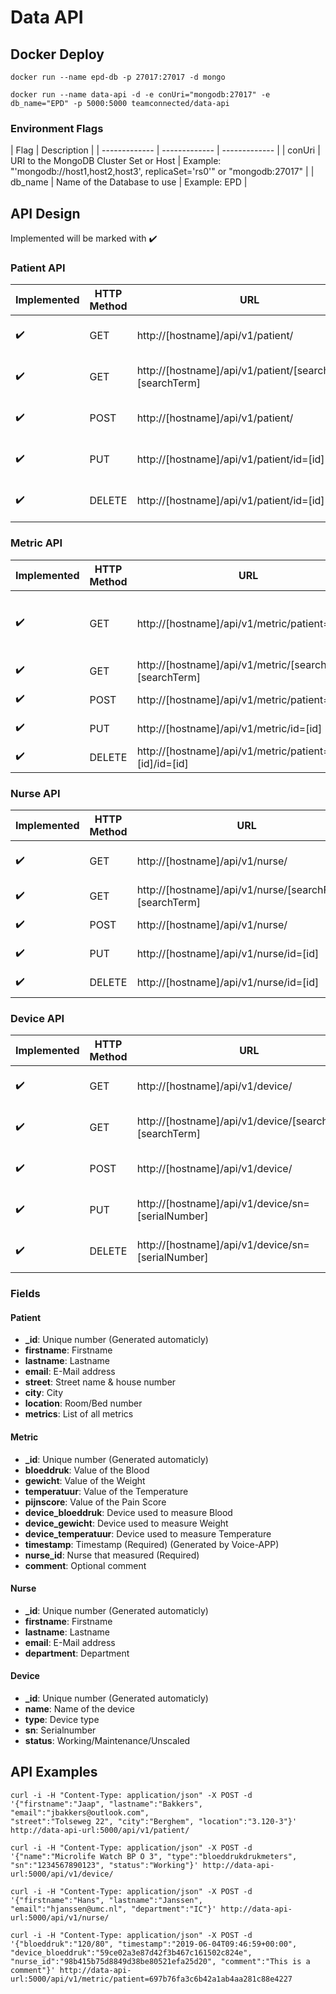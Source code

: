 # Data API
## Docker Deploy
```docker run --name epd-db -p 27017:27017 -d mongo```

```docker run --name data-api -d -e conUri="mongodb:27017" -e db_name="EPD" -p 5000:5000 teamconnected/data-api```

### Environment Flags
| Flag | Description |
| ------------- | ------------- | ------------- |
| conUri | URI to the MongoDB Cluster Set or Host | Example: "'mongodb://host1,host2,host3', replicaSet='rs0'" or "mongodb:27017" |
| db_name | Name of the Database to use | Example: EPD |

## API Design
Implemented will be marked with :heavy_check_mark:

### Patient API
| Implemented | HTTP Method | URL | Action |
| ------------- | ------------- | ------------- | ------------- |
| :heavy_check_mark: | GET | http://[hostname]/api/v1/patient/ | Retrieve list of patients |
| :heavy_check_mark: | GET | http://[hostname]/api/v1/patient/[searchField]=[searchTerm] | Retrieve a patient |
| :heavy_check_mark: | POST | http://[hostname]/api/v1/patient/ | Create a patient |
| :heavy_check_mark: | PUT | http://[hostname]/api/v1/patient/id=[id] | Update a patient |
| :heavy_check_mark: | DELETE | http://[hostname]/api/v1/patient/id=[id] | Delete a patient |


### Metric API
| Implemented | HTTP Method | URL | Action |
| ------------- | ------------- | ------------- | ------------- |
| :heavy_check_mark: | GET | http://[hostname]/api/v1/metric/patient=[id] | Retrieve list of metrics of a patient |
| :heavy_check_mark: | GET | http://[hostname]/api/v1/metric/[searchField]=[searchTerm] | Retrieve a metric |
| :heavy_check_mark: | POST | http://[hostname]/api/v1/metric/patient=[id] | Create a metric |
| :heavy_check_mark: | PUT | http://[hostname]/api/v1/metric/id=[id] | Update a metric |
| :heavy_check_mark: | DELETE | http://[hostname]/api/v1/metric/patient=[id]/id=[id] | Delete a metric |

### Nurse API
| Implemented | HTTP Method | URL | Action |
| ------------- | ------------- | ------------- | ------------- |
| :heavy_check_mark: | GET | http://[hostname]/api/v1/nurse/ | Retrieve list of nurses |
| :heavy_check_mark: | GET | http://[hostname]/api/v1/nurse/[searchField]=[searchTerm] | Retrieve a nurse |
| :heavy_check_mark: | POST | http://[hostname]/api/v1/nurse/ | Create a nurse |
| :heavy_check_mark: | PUT | http://[hostname]/api/v1/nurse/id=[id] | Update a nurse |
| :heavy_check_mark: | DELETE | http://[hostname]/api/v1/nurse/id=[id] | Delete a nurse |

### Device API
| Implemented | HTTP Method | URL | Action |
| ------------- | ------------- | ------------- | ------------- |
| :heavy_check_mark: | GET | http://[hostname]/api/v1/device/ | Retrieve list of devices |
| :heavy_check_mark: | GET | http://[hostname]/api/v1/device/[searchField]=[searchTerm] | Retrieve a device |
| :heavy_check_mark: | POST | http://[hostname]/api/v1/device/ | Create a device |
| :heavy_check_mark: | PUT | http://[hostname]/api/v1/device/sn=[serialNumber] | Update a device |
| :heavy_check_mark: | DELETE | http://[hostname]/api/v1/device/sn=[serialNumber] | Delete a device |

### Fields
#### Patient
* **_id**: Unique number (Generated automaticly)
* **firstname**: Firstname
* **lastname**: Lastname
* **email**: E-Mail address
* **street**: Street name & house number
* **city**: City
* **location**: Room/Bed number
* **metrics**: List of all metrics

#### Metric
* **_id**: Unique number (Generated automaticly)
* **bloeddruk**: Value of the Blood
* **gewicht**: Value of the Weight
* **temperatuur**: Value of the Temperature
* **pijnscore**: Value of the Pain Score
* **device_bloeddruk**: Device used to measure Blood
* **device_gewicht**: Device used to measure Weight
* **device_temperatuur**: Device used to measure Temperature
* **timestamp**: Timestamp (Required) (Generated by Voice-APP)
* **nurse_id**: Nurse that measured (Required)
* **comment**: Optional comment

#### Nurse
* **_id**: Unique number (Generated automaticly)
* **firstname**: Firstname
* **lastname**: Lastname
* **email**: E-Mail address
* **department**: Department

#### Device
* **_id**: Unique number (Generated automaticly)
* **name**: Name of the device
* **type**: Device type
* **sn**: Serialnumber
* **status**: Working/Maintenance/Unscaled

## API Examples
``` 
curl -i -H "Content-Type: application/json" -X POST -d '{"firstname":"Jaap", "lastname":"Bakkers", "email":"jbakkers@outlook.com", 
"street":"Tolseweg 22", "city":"Berghem", "location":"3.120-3"}' http://data-api-url:5000/api/v1/patient/
```
```
curl -i -H "Content-Type: application/json" -X POST -d '{"name":"Microlife Watch BP O 3", "type":"bloeddrukdrukmeters", 
"sn":"1234567890123", "status":"Working"}' http://data-api-url:5000/api/v1/device/
```
```
curl -i -H "Content-Type: application/json" -X POST -d '{"firstname":"Hans", "lastname":"Janssen", 
"email":"hjanssen@umc.nl", "department":"IC"}' http://data-api-url:5000/api/v1/nurse/
```
```
curl -i -H "Content-Type: application/json" -X POST -d '{"bloeddruk":"120/80", "timestamp":"2019-06-04T09:46:59+00:00", "device_bloeddruk":"59ce02a3e87d42f3b467c161502c824e", "nurse_id":"98b415b75d8849d38be80521efa25d20", "comment":"This is a comment"}' http://data-api-url:5000/api/v1/metric/patient=697b76fa3c6b42a1ab4aa281c88e4227
```